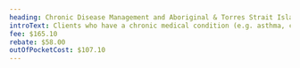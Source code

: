 ```yaml
---
heading: Chronic Disease Management and Aboriginal & Torres Strait Islander Health Checks
introText: Clients who have a chronic medical condition (e.g. asthma, cancer, diabetes) or who are Aboriginal or Torres Strait Islander are eligible for rebates for 5 allied health sessions (including psychology) per year. A current GP referral is required. For Aboriginal and Torres Strait Islander clients, this referral is completed as part of your health check.
fee: $165.10
rebate: $58.00
outOfPocketCost: $107.10
---
```

